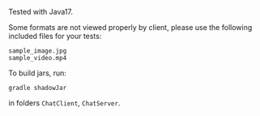Tested with Java17.

Some formats are not viewed properly by client, please use the following included files for your tests:
```
sample_image.jpg
sample_video.mp4
```

To build jars, run:
```
gradle shadowJar
```
in folders `ChatClient`, `ChatServer`.

